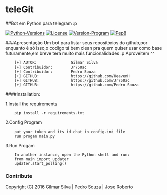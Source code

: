 # teleGit
##Bot em Python para telegram :p

[![Python-Versions](https://img.shields.io/badge/python-2.6%2C%202.7%2C%203.3%2C%203.4%2C%203.5-blue.svg)](https://www.python.org/)
[![License](https://img.shields.io/badge/license-MIT-33CCFF.svg)](https://opensource.org/licenses/MIT)
[![Version-Program](https://img.shields.io/badge/version-1.0-orange.svg)](https://github.com/HeavenH/teleGit/releases)
[![Pep8](https://img.shields.io/badge/style-pep8-FF0000.svg)](https://www.python.org/dev/peps/pep-0008/)

###Apresentação
    Um bot para listar seus repositórios do github,por enquanto é só isso,o codigo tá bem clean 
    pra quem quiser usar como base futuramente,em breve terá muito mais funcionalidades :p
    Aproveitem ^^

```
    [+] AUTOR:               Gilmar Silva
    [+] Contribuidor:        Jr750ac
    [+] Contribuidor:        Pedro Souza
    [+] GITHUB:              https://github.com/HeavenH
    [+] GITHUB:              https://github.com/Jr750ac
    [+] GITHUB:              https://github.com/Pedro-Souza
```

####Installation:

1.Install the requirements

```
    pip install -r requirements.txt
```

2.Config Program
```
    put your token and its id chat in config.ini file
    run progam main.py
```
3.Run Progam
```
    In another instance, open the Python shell and run:
    from main import updater
    updater.start_polling()
```

### Contribute
Copyright (C) 2016 Gilmar Silva | Pedro Souza | Jose Roberto
